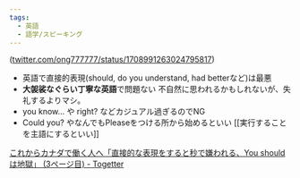 ```yaml
---
tags:
  - 英語
  - 語学/スピーキング
---
```


([twitter.com/ong777777/status/1708991263024795817](https://twitter.com/ong777777/status/1708991263024795817))

- 英語で直接的表現(should, do you understand, had betterなど)は最悪
- **大袈裟なぐらい丁寧な英語**で問題ない 不自然に思われるかもしれないが、失礼するよりマシ。
- you know... や right? などカジュアル過ぎるのでNG
- Could you? やなんでもPleaseをつける所から始めるといい
[[実行することを主語にするといい]]

[これからカナダで働く人へ「直接的な表現をすると秒で嫌われる、You shouldは地獄」 (3ページ目) - Togetter](https://togetter.com/li/2235270?page=3)
